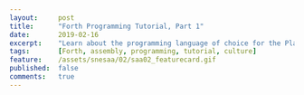 ```yaml
---
layout:     post
title:      "Forth Programming Tutorial, Part 1"
date:       2019-02-16
excerpt:    "Learn about the programming language of choice for the PlayStation 1 written in machine code"
tags:       [Forth, assembly, programming, tutorial, culture]
feature:    /assets/snesaa/02/saa02_featurecard.gif
published:  false
comments:   true
---
```

